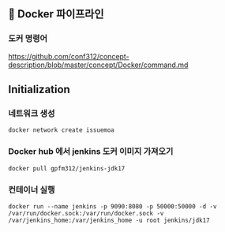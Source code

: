 ## 🧷 Docker 파이프라인
### 도커 명령어
https://github.com/conf312/concept-description/blob/master/concept/Docker/command.md

## Initialization
### 네트워크 생성
```
docker network create issuemoa
```

### Docker hub 에서 jenkins 도커 이미지 가져오기
```
docker pull gpfm312/jenkins-jdk17
```

### 컨테이너 실행
```
docker run --name jenkins -p 9090:8080 -p 50000:50000 -d -v /var/run/docker.sock:/var/run/docker.sock -v /var/jenkins_home:/var/jenkins_home -u root jenkins/jdk17
```
